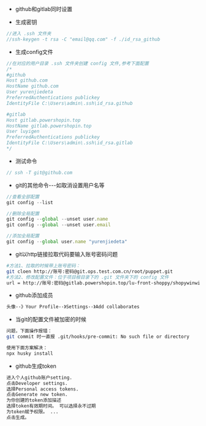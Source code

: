 - github和gitlab同时设置

- 生成密钥

```javascript
//进入 .ssh 文件夹
//ssh-keygen -t rsa -C "email@qq.com" -f ./id_rsa_github
```

- 生成config文件

```javascript
//在对应的用户目录 .ssh 文件夹创建 config 文件,参考下面配置
/*
#github
Host github.com
HostName github.com
User yurenjiedeta
PreferredAuthentications publickey
IdentityFile C:\Users\admin\.ssh\id_rsa.github

#gitlab
Host gitlab.powershopin.top
HostName gitlab.powershopin.top
User luyigen
PreferredAuthentications publickey
IdentityFile C:\Users\admin\.ssh\id_rsa.gitlab
*/
```

- 测试命令

```javascript
// ssh -T git@github.com
```

- git的其他命令---如取消设置用户名等

```javascript
//查看全部配置
git config --list

//删除全局配置
git config --global --unset user.name
git config --global --unset user.email

//添加全局配置
git config --global user.name "yurenjiedeta"
```

- git以http链接拉取代码要输入账号密码问题

```bash
#方法1、拉取的时候带上账号密码：
git cloen http://账号:密码@git.ops.test.com.cn/root/puppet.git
#方法2、修改配置文件：位于项目根目录下的 .git 文件夹下的 config 文件
url = http://账号:密码@gitlab.powershopin.top/lu-front-shoppy/shopywinwin-buyer-front.git
```

- github添加成员

```tex
头像--》Your Profile--》Settings--》Add collaborates
```

- 当git的配置文件被加密的时候

```bash
问题，下面操作报错：
git commit 时一直报 .git/hooks/pre-commit: No such file or directory

使用下面方案解决：
npx husky install
```

- github生成token

```tex
进入个人github账户setting.
点击Developer settings.
选择Personal access tokens.
点击Generate new token.
为你创建的token添加描述
选择token有效期时间。 可以选择永不过期
为token赋予权限。 ...
点击生成。
```

